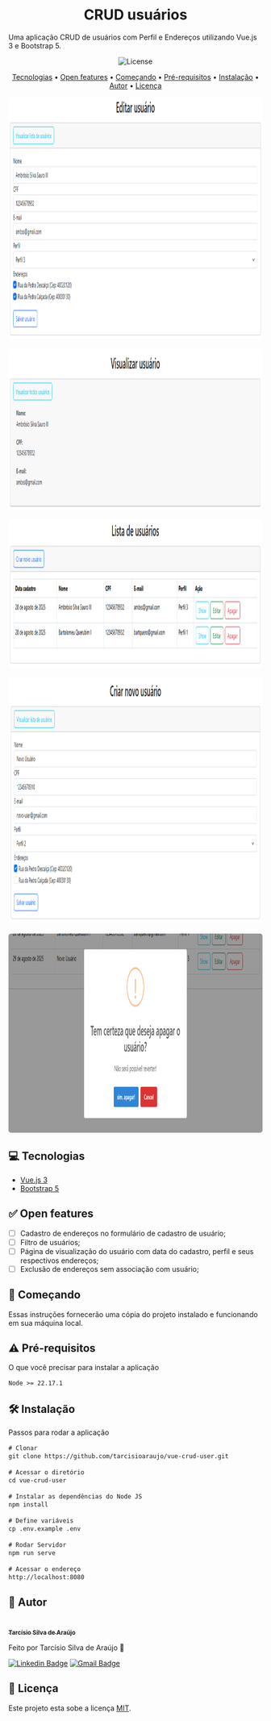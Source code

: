 <h1 align="center">CRUD usuários</h1>

Uma aplicação CRUD de usuários com Perfil e Endereços utilizando Vue.js 3 e Bootstrap 5.

<p align="center">
	<img src="https://img.shields.io/github/license/tarcisioaraujo/vue-crud-user" alt="License">	 
</p>

<p align="center">
	<a href="#computer-tecnologias">Tecnologias</a> •	
	<a href="#white_check_mark-features">Open features</a> •
	<a href="#runner-começando">Começando</a> •
	<a href="#warning-pré-requisitos">Pré-requisitos</a> •
	<a href="#hammer_and_wrench-instalação">Instalação</a> •
	<a href="#construction_worker-autor">Autor</a> •
	<a href="#memo-licença">Licença</a>
</p>

<p align="center">
	<kbd>
		<img alt="Login" title="#Login" width="1181" height="480" style="border-radius: 5px" src="./assets/edita-usuario.png">
	</kbd>
	<br/><br/>
	<kbd>
		<img alt="Login" title="#Login" width="1182" height="318" style="border-radius: 5px" src="./assets/visualizacao-usuario.png">
	</kbd>
	<br/><br/>
    <kbd>
		<img alt="Login" title="#Login" width="1162" height="293" style="border-radius: 5px" src="./assets/listagem-usuarios.png">
	</kbd>
	<br/><br/>
    <kbd>
		<img alt="Login" title="#Login" width="1188" height="489" style="border-radius: 5px" src="./assets/cadastro-usuario.png">
	</kbd>
	<br/><br/>
    <kbd>
		<img alt="Login" title="#Login" width="1137" height="395" style="border-radius: 5px" src="./assets/excluir-usuario.png">
	</kbd>	
</p>

## :computer: Tecnologias

- [Vue.js 3](https://vuejs.org/)
- [Bootstrap 5](https://getbootstrap.com/)

## :white_check_mark: Open features

- [ ] Cadastro de endereços no formulário de cadastro de usuário;
- [ ] Filtro de usuários;
- [ ] Página de visualização do usuário com data do cadastro, perfil e seus respectivos endereços;
- [ ] Exclusão de endereços sem associação com usuário;

## :runner: Começando

Essas instruções fornecerão uma cópia do projeto instalado e funcionando em sua máquina local.

## :warning: Pré-requisitos

O que você precisar para instalar a aplicação

```
Node >= 22.17.1
```

## :hammer_and_wrench: Instalação

Passos para rodar a aplicação

```
# Clonar
git clone https://github.com/tarcisioaraujo/vue-crud-user.git

# Acessar o diretório
cd vue-crud-user

# Instalar as dependências do Node JS
npm install

# Define variáveis
cp .env.example .env

# Rodar Servidor
npm run serve

# Acessar o endereço
http://localhost:8080
```

## :construction_worker: Autor

<a href="https://github.com/tarcisioaraujo">
 <img style="border-radius: 50%;" src="https://avatars.githubusercontent.com/u/47223046?v=4" width="100px;" alt=""/>
 <br />
 <sub><b>Tarcísio Silva de Araújo</b></sub></a> <a href="https://github.com/tarcisioaraujo" title="GitHub"></a>

Feito por Tarcísio Silva de Araújo 👋

[![Linkedin Badge](https://img.shields.io/badge/-Tarcísio-blue?style=flat-square&logo=Linkedin&logoColor=white&link=https://www.linkedin.com/in/tarcisiosaraujo/)](https://www.linkedin.com/in/tarcisiosaraujo/)
[![Gmail Badge](https://img.shields.io/badge/-tarcisio.saraujo@gmail.com-c14438?style=flat-square&logo=Gmail&logoColor=white&link=mailto:tarcisio.saraujo@gmail.com)](mailto:tarcisio.saraujo@gmail.com)

## :memo: Licença

Este projeto esta sobe a licença [MIT](./LICENSE).
